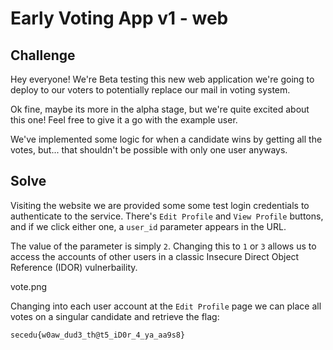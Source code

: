 # Early Voting App v1 - web

## Challenge

Hey everyone! We're Beta testing this new web application we're going to deploy to our voters to potentially replace our mail in voting system.

Ok fine, maybe its more in the alpha stage, but we're quite excited about this one! Feel free to give it a go with the example user.

We've implemented some logic for when a candidate wins by getting all the votes, but... that shouldn't be possible with only one user anyways.

## Solve

Visiting the website we are provided some some test login credentials to authenticate to the service. There's `Edit Profile` and `View Profile` buttons, and if we click either one, a `user_id` parameter appears in the URL.

The value of the parameter is simply `2`. Changing this to `1` or `3` allows us to access the accounts of other users in a classic Insecure Direct Object Reference (IDOR) vulnerbaility.

vote.png

Changing into each user account at the `Edit Profile` page we can place all votes on a singular candidate and retrieve the flag:

`secedu{w0aw_dud3_th@t5_iD0r_4_ya_aa9s8}`